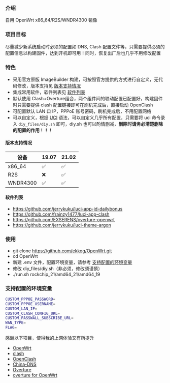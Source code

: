 ### 介绍

自用 OpenWrt x86_64/R2S/WNDR4300 镜像

### 项目目标

尽量减少新系统启动时必须的配置如 DNS, Clash 配置文件等，只需要提供必须的配置信息以构建固件，达到开机即可用！同时，恢复出厂后也几乎不用修改配置

### 特色

- 采用官方原版 ImageBuilder 构建，可按照官方提供的方式进行自定义，无代码修改，版本支持见 [版本支持情况](#版本支持情况)
- 集成常用软件，软件列表见 [软件列表](#软件列表)
- 默认使用 Clash+Overture组合，两个组件间的联动配置已配置好，构建固件时只需要提供 clash 配置链接即可在刷机完成后，直接启动 OpenClash
- 可配置默认 LAN 口 IP，PPPoE 账号密码，刷机完成后，不用配置网络
- 可以自定义，根据 [UCI](https://openwrt.org/docs/guide-user/base-system/uci) 语法，可以自定义几乎所有配置，只需要将 uci 命令录入 `diy_files/diy.sh` 即可，diy.sh 也可以酌情删减，**删除时请务必清楚删除的配置的作用！！！**

#### 版本支持情况

|  设备   | 19.07  | 21.02 |
|  ----  | ----  | ---- |
| x86_64  | ✅ | ✅ |
| R2S | ❌ | ✅ |
| WNDR4300 | ✅ | ✅ |

#### 软件列表

- https://github.com/jerrykuku/luci-app-jd-dailybonus
- https://github.com/frainzy1477/luci-app-clash
- https://github.com/EXSERENS/overture-openwrt
- https://github.com/jerrykuku/luci-theme-argon

### 使用

- git clone https://github.com/ekkog/OpenWrt.git
- cd OpenWrt
- 新建 .env 文件，配置环境变量，请参考 [支持配置的环境变量](#支持配置的环境变量)
- 修改 diy_files/diy.sh（非必须，修改须谨慎）
- ./run.sh rockchip_21/amd64_21/amd64_19


### 支持配置的环境变量

```bash
CUSTOM_PPPOE_PASSWORD=
CUSTOM_PPPOE_USERNAME=
CUSTOM_LAN_IP=
CUSTOM_CLASH_CONFIG_URL=
CUSTOM_PASSWALL_SUBSCRIBE_URL=
WAN_TYPE=
FLAG=
```

感谢以下项目，使得我的上网体验又有所提升

- [OpenWrt](https://openwrt.org/)
- [clash](https://github.com/Dreamacro/clash)
- [OpenClash](https://github.com/vernesong/OpenClash)
- [China-DNS](https://github.com/aa65535/openwrt-chinadns)
- [Overture](https://github.com/shawn1m/overture)
- [overture for OpenWrt](https://github.com/EXSERENS/overture-openwrt)
